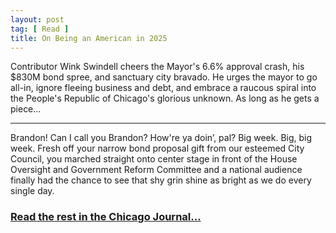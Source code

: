 ```yaml
---
layout: post
tag: [ Read ]
title: On Being an American in 2025
---
```


Contributor Wink Swindell cheers the Mayor's 6.6% approval crash, his $830M bond spree, and sanctuary city bravado. He urges the mayor to go all-in, ignore fleeing business and debt, and embrace a raucous spiral into the People's Republic of Chicago's glorious unknown. As long as he gets a piece...

---

<p>Brandon! Can I call you Brandon? How're ya doin’, pal? Big week. Big, big week. Fresh off your narrow bond proposal gift from our esteemed City Council, you marched straight onto center stage in front of the House Oversight and Government Reform Committee and a national audience finally had the chance to see that shy grin shine as bright as we do every single day.</p>

<h3><a href="[https://www.chicagojournal.com/opinion-comment-lets-go-brandon/]">Read the rest in the Chicago Journal...</a></h3>

<br/>
